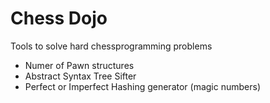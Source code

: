 # Chess Dojo
Tools to solve hard chessprogramming problems
- Numer of Pawn structures
- Abstract Syntax Tree Sifter
- Perfect or Imperfect Hashing generator (magic numbers) 

